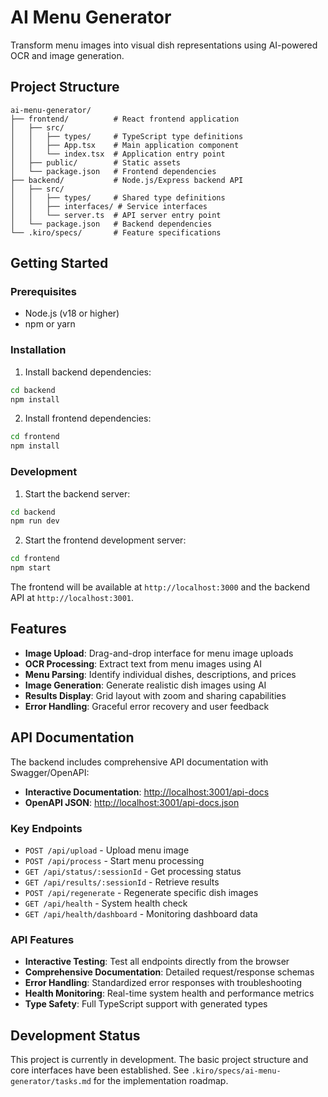 # AI Menu Generator

Transform menu images into visual dish representations using AI-powered OCR and image generation.

## Project Structure

```
ai-menu-generator/
├── frontend/          # React frontend application
│   ├── src/
│   │   ├── types/     # TypeScript type definitions
│   │   ├── App.tsx    # Main application component
│   │   └── index.tsx  # Application entry point
│   ├── public/        # Static assets
│   └── package.json   # Frontend dependencies
├── backend/           # Node.js/Express backend API
│   ├── src/
│   │   ├── types/     # Shared type definitions
│   │   ├── interfaces/ # Service interfaces
│   │   └── server.ts  # API server entry point
│   └── package.json   # Backend dependencies
└── .kiro/specs/       # Feature specifications
```

## Getting Started

### Prerequisites

- Node.js (v18 or higher)
- npm or yarn

### Installation

1. Install backend dependencies:
```bash
cd backend
npm install
```

2. Install frontend dependencies:
```bash
cd frontend
npm install
```

### Development

1. Start the backend server:
```bash
cd backend
npm run dev
```

2. Start the frontend development server:
```bash
cd frontend
npm start
```

The frontend will be available at `http://localhost:3000` and the backend API at `http://localhost:3001`.

## Features

- **Image Upload**: Drag-and-drop interface for menu image uploads
- **OCR Processing**: Extract text from menu images using AI
- **Menu Parsing**: Identify individual dishes, descriptions, and prices
- **Image Generation**: Generate realistic dish images using AI
- **Results Display**: Grid layout with zoom and sharing capabilities
- **Error Handling**: Graceful error recovery and user feedback

## API Documentation

The backend includes comprehensive API documentation with Swagger/OpenAPI:

- **Interactive Documentation**: [http://localhost:3001/api-docs](http://localhost:3001/api-docs)
- **OpenAPI JSON**: [http://localhost:3001/api-docs.json](http://localhost:3001/api-docs.json)

### Key Endpoints

- `POST /api/upload` - Upload menu image
- `POST /api/process` - Start menu processing
- `GET /api/status/:sessionId` - Get processing status
- `GET /api/results/:sessionId` - Retrieve results
- `POST /api/regenerate` - Regenerate specific dish images
- `GET /api/health` - System health check
- `GET /api/health/dashboard` - Monitoring dashboard data

### API Features

- **Interactive Testing**: Test all endpoints directly from the browser
- **Comprehensive Documentation**: Detailed request/response schemas
- **Error Handling**: Standardized error responses with troubleshooting
- **Health Monitoring**: Real-time system health and performance metrics
- **Type Safety**: Full TypeScript support with generated types

## Development Status

This project is currently in development. The basic project structure and core interfaces have been established. See `.kiro/specs/ai-menu-generator/tasks.md` for the implementation roadmap.